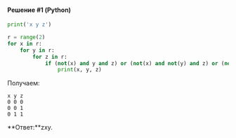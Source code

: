 #### Решение #1 (Python)
```python
print('x y z')

r = range(2)
for x in r:
	for y in r:
		for z in r:
			if (not(x) and y and z) or (not(x) and not(y) and z) or (not(x) and not(y) and not(z)):
				print(x, y, z)
```

Получаем:
```
x y z
0 0 0
0 0 1
0 1 1
```

**Ответ:**zxy.
